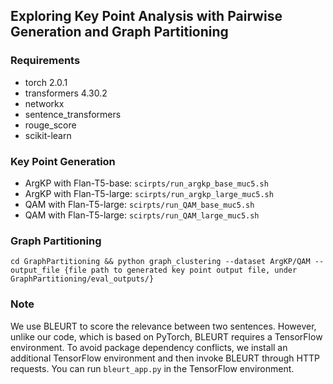 ## Exploring Key Point Analysis with Pairwise Generation and Graph Partitioning

### Requirements
- torch 2.0.1
- transformers 4.30.2
- networkx
- sentence_transformers
- rouge_score
- scikit-learn

### Key Point Generation

- ArgKP with Flan-T5-base: `scirpts/run_argkp_base_muc5.sh`
- ArgKP with Flan-T5-large: `scirpts/run_argkp_large_muc5.sh`
- QAM with Flan-T5-large: `scirpts/run_QAM_base_muc5.sh`
- QAM with Flan-T5-large: `scirpts/run_QAM_large_muc5.sh`


### Graph Partitioning
``cd GraphPartitioning && python graph_clustering --dataset ArgKP/QAM --output_file {file path to generated key point output file, under GraphPartitioning/eval_outputs/}``


### Note
We use BLEURT to score the relevance between two sentences. However, unlike our code, which is based on PyTorch, BLEURT requires a TensorFlow environment. To avoid package dependency conflicts, we install an additional TensorFlow environment and then invoke BLEURT through HTTP requests. You can run `bleurt_app.py` in the TensorFlow environment.